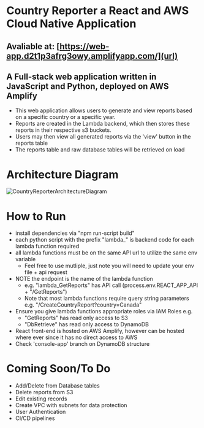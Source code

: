 # Country Reporter a React and AWS Cloud Native Application

## Avaliable at: [https://web-app.d2t1p3afrg3owy.amplifyapp.com/](url)

## A Full-stack web application written in JavaScript and Python, deployed on AWS Amplify

* This web application allows users to generate and view reports based on a specific country or a specific year.
* Reports are created in the Lambda backend, which then stores these reports in their respective s3 buckets.
* Users may then view all generated reports via the 'view' button in the reports table
* The reports table and raw database tables will be retrieved on load

#  Architecture Diagram
![CountryReporterArchitectureDiagram](https://github.com/abdulm7/Country-Reporter/assets/46537861/0367b775-ea35-403e-9d50-2d9b9928b443)

# How to Run

* install dependencies via "npm run-script build"
* each python script with the prefix "lambda_" is backend code for each lambda function required
* all lambda functions must be on the same API url to utilize the same env variable
  * Feel free to use mutliple, just note you will need to update your env file + api request
* NOTE the endpoint is the name of the lambda function
  * e.g. "lambda_GetReports" has API call (process.env.REACT_APP_API + "/GetReports")
  * Note that most lambda functions require query string parameters e.g. "/CreateCountryReport?country=Canada"
* Ensure you give lambda functions appropriate roles via IAM Roles e.g. 
  * "GetReports" has read only access to S3
  * "DbRetrieve" has read only access to DynamoDB
* React front-end is hosted on AWS Amplify, however can be hosted where ever since it has no direct access to AWS
* Check 'console-app' branch on DynamoDB structure 

# Coming Soon/To Do
* Add/Delete from Database tables
* Delete reports from S3
* Edit existing records
* Create VPC with subnets for data protection
* User Authentication
* CI/CD pipelines
